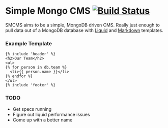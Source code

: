 Simple Mongo CMS [![Build Status](https://secure.travis-ci.org/willcodeforfoo/simple-mongo-cms.png)](http://travis-ci.org/willcodeforfoo/simple-mongo-cms)
================

SMCMS aims to be a simple, MongoDB driven CMS. Really just enough to pull data
out of a MongoDB database with [Liquid] and [Markdown] templates.

### Example Template

    {% include 'header' %}
    <h2>Our Team</h2>
    <ul>
    {% for person in db.team %}
      <li>{{ person.name }}</li>
    {% endfor %}
    </ul>
    {% include 'footer' %}

### TODO

* Get specs running
* Figure out liquid performance issues
* Come up with a better name

[Liquid]: https://github.com/Shopify/liquid
[Markdown]: http://daringfireball.net/projects/markdown/